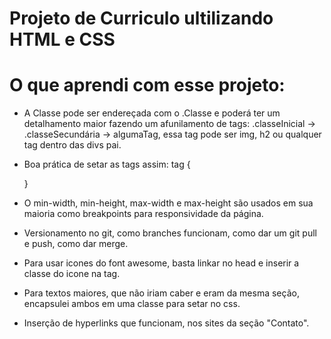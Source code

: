 
# Projeto de Curriculo ultilizando HTML e CSS
# O que aprendi com esse projeto:


- A Classe pode ser endereçada com o .Classe e poderá ter um detalhamento maior fazendo um afunilamento de tags: .classeInicial -> .classeSecundária -> algumaTag, essa tag pode ser img, h2 ou qualquer tag dentro das divs pai.

- Boa prática de setar as tags assim: 
tag {

    }

- O min-width, min-height, max-width e max-height são usados em sua maioria como breakpoints para responsividade da página.

- Versionamento no git, como branches funcionam, como dar um git pull e push, como dar merge.

- Para usar icones do font awesome, basta linkar no head e inserir a classe do icone na tag.

- Para textos maiores, que não iriam caber e eram da mesma seção, encapsulei ambos em uma classe para setar no css.

- Inserção de hyperlinks que funcionam, nos sites da seção "Contato".




